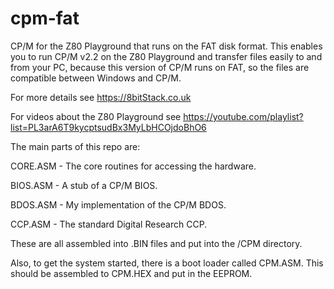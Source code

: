 # cpm-fat
CP/M for the Z80 Playground that runs on the FAT disk format. This enables you to run CP/M v2.2 on the Z80 Playground and transfer files easily to and from your PC, because this version of CP/M runs on FAT, so the files are compatible between Windows and CP/M.

For more details see https://8bitStack.co.uk

For videos about the Z80 Playground see https://youtube.com/playlist?list=PL3arA6T9kycptsudBx3MyLbHCOjdoBhO6

The main parts of this repo are:

CORE.ASM - The core routines for accessing the hardware.

BIOS.ASM - A stub of a CP/M BIOS.

BDOS.ASM - My implementation of the CP/M BDOS.

CCP.ASM - The standard Digital Research CCP.

These are all assembled into .BIN files and put into the /CPM directory.

Also, to get the system started, there is a boot loader called CPM.ASM. This should be assembled to CPM.HEX and put in the EEPROM.

